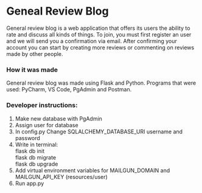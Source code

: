 # Geneal Review Blog <br>
General review blog is a web application that offers its users the ability to rate and discuss all kinds of things.
To join, you must first register an user and we will send you a confirmation via email. 
After confirming your account you can start by creating more reviews or commenting on
reviews made by other people.

### How it was made
General review blog was made using Flask and Python.
Programs that were used: PyCharm, VS Code, PgAdmin and Postman.


### Developer instructions: <br>
1. Make new database with PgAdmin <br>
2. Assign user for database <br>
3. In config.py Change SQLALCHEMY_DATABASE_URI username and password <br>
4. Write in terminal: <br>
      flask db init <br>
      flask db migrate <br>
      flask db upgrade <br>
5. Add virtual environment variables for MAILGUN_DOMAIN and MAILGUN_API_KEY (resources/user) <br>
6. Run app.py <br>

